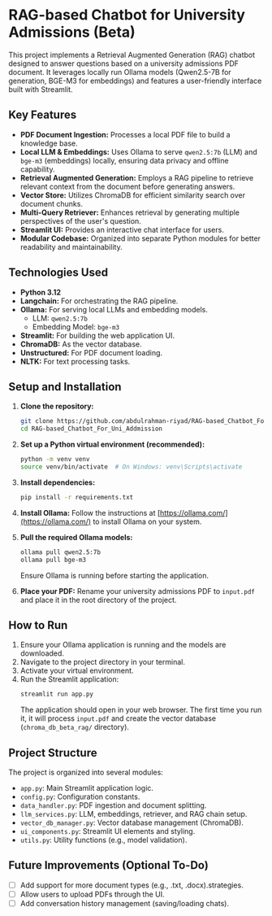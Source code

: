 # RAG-based Chatbot for University Admissions (Beta)

This project implements a Retrieval Augmented Generation (RAG) chatbot designed to answer questions based on a university admissions PDF document. It leverages locally run Ollama models (Qwen2.5-7B for generation, BGE-M3 for embeddings) and features a user-friendly interface built with Streamlit.

## Key Features

*   **PDF Document Ingestion:** Processes a local PDF file to build a knowledge base.
*   **Local LLM & Embeddings:** Uses Ollama to serve `qwen2.5:7b` (LLM) and `bge-m3` (embeddings) locally, ensuring data privacy and offline capability.
*   **Retrieval Augmented Generation:** Employs a RAG pipeline to retrieve relevant context from the document before generating answers.
*   **Vector Store:** Utilizes ChromaDB for efficient similarity search over document chunks.
*   **Multi-Query Retriever:** Enhances retrieval by generating multiple perspectives of the user's question.
*   **Streamlit UI:** Provides an interactive chat interface for users.
*   **Modular Codebase:** Organized into separate Python modules for better readability and maintainability.

## Technologies Used

*   **Python 3.12**
*   **Langchain:** For orchestrating the RAG pipeline.
*   **Ollama:** For serving local LLMs and embedding models.
    *   LLM: `qwen2.5:7b`
    *   Embedding Model: `bge-m3`
*   **Streamlit:** For building the web application UI.
*   **ChromaDB:** As the vector database.
*   **Unstructured:** For PDF document loading.
*   **NLTK:** For text processing tasks.

## Setup and Installation

1.  **Clone the repository:**
    ```bash
    git clone https://github.com/abdulrahman-riyad/RAG-based_Chatbot_For_Uni_Addmission.git
    cd RAG-based_Chatbot_For_Uni_Addmission
    ```

2.  **Set up a Python virtual environment (recommended):**
    ```bash
    python -m venv venv
    source venv/bin/activate  # On Windows: venv\Scripts\activate
    ```

3.  **Install dependencies:**
    ```bash
    pip install -r requirements.txt
    ```

4.  **Install Ollama:**
    Follow the instructions at [https://ollama.com/](https://ollama.com/) to install Ollama on your system.

5.  **Pull the required Ollama models:**
    ```bash
    ollama pull qwen2.5:7b
    ollama pull bge-m3
    ```
    Ensure Ollama is running before starting the application.

6.  **Place your PDF:**
    Rename your university admissions PDF to `input.pdf` and place it in the root directory of the project.

## How to Run

1.  Ensure your Ollama application is running and the models are downloaded.
2.  Navigate to the project directory in your terminal.
3.  Activate your virtual environment.
4.  Run the Streamlit application:
    ```bash
    streamlit run app.py
    ```
    The application should open in your web browser. The first time you run it, it will process `input.pdf` and create the vector database (`chroma_db_beta_rag/` directory).

## Project Structure

The project is organized into several modules:
*   `app.py`: Main Streamlit application logic.
*   `config.py`: Configuration constants.
*   `data_handler.py`: PDF ingestion and document splitting.
*   `llm_services.py`: LLM, embeddings, retriever, and RAG chain setup.
*   `vector_db_manager.py`: Vector database management (ChromaDB).
*   `ui_components.py`: Streamlit UI elements and styling.
*   `utils.py`: Utility functions (e.g., model validation).

## Future Improvements (Optional To-Do)

*   [ ] Add support for more document types (e.g., .txt, .docx).strategies.
*   [ ] Allow users to upload PDFs through the UI.
*   [ ] Add conversation history management (saving/loading chats).
